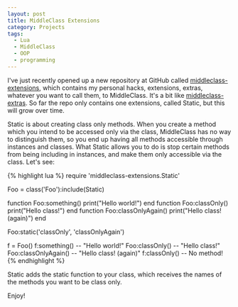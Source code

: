 ```yaml
---
layout: post
title: MiddleClass Extensions
category: Projects
tags:
  - Lua
  - MiddleClass
  - OOP
  - programming
---
```


I've just recently opened up a new repository at GitHub called [middleclass-extensions](http://github.com/BlackBulletIV/middleclass-extensions), which contains my personal hacks, extensions, extras, whatever you want to call them, to MiddleClass. It's a bit like [middleclass-extras](http://github.com/kikito/middleclass-extras). So far the repo only contains one extensions, called Static, but this will grow over time.

Static is about creating class only methods. When you create a method which you intend to be accessed only via the class, MiddleClass has no way to distinguish them, so you end up having all methods accessible through instances and classes. What Static allows you to do is stop certain methods from being including in instances, and make them only accessible via the class. Let's see:

{% highlight lua %}
require 'middleclass-extensions.Static'

Foo = class('Foo'):include(Static)

function Foo:something() print("Hello world!") end
function Foo:classOnly() print("Hello class!") end
function Foo:classOnlyAgain() print("Hello class! (again)") end

Foo:static('classOnly', 'classOnlyAgain')

f = Foo()
f:something() -- "Hello world!"
Foo:classOnly() -- "Hello class!"
Foo:classOnlyAgain() -- "Hello class! (again)"
f:classOnly() -- No method!
{% endhighlight %}

Static adds the static function to your class, which receives the names of the methods you want to be class only.

Enjoy!

